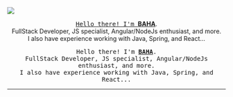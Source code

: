 

<a href="https://github.com/anuraghazra/github-readme-stats">
  <img align="center" src="https://github-readme-stats.vercel.app/api?username=ferchichibaha7&show_icons=true&theme=tokyonight" />
</a>
<a href="https://github.com/anuraghazra/convoychat">
  <p align='center'>
    <samp>Hello there! I'm <b><a href='https://github.com/ferchichibaha7'>BAHA</a></b>.<br>
        FullStack Developer, JS specialist, Angular/NodeJs enthusiast, and more. <br>
      I also have experience working with Java, Spring, and React...
    </samp>
</p>
 
</a>
 

<p align='center'>
    <samp>Hello there! I'm <b><a href='https://github.com/ferchichibaha7'>BAHA</a></b>.<br>
        FullStack Developer, JS specialist, Angular/NodeJs enthusiast, and more. <br>
      I also have experience working with Java, Spring, and React...
    </samp>
</p>

<hr>


<!--
**ferchichibaha7/ferchichibaha7** is a ✨ _special_ ✨ repository because its `README.md` (this file) appears on your GitHub profile.

Here are some ideas to get you started:

- 🔭 I’m currently working on ...
- 🌱 I’m currently learning ...
- 👯 I’m looking to collaborate on ...
- 🤔 I’m looking for help with ...
- 💬 Ask me about ...
- 📫 How to reach me: ...
- 😄 Pronouns: ...
- ⚡ Fun fact: ...
-->
